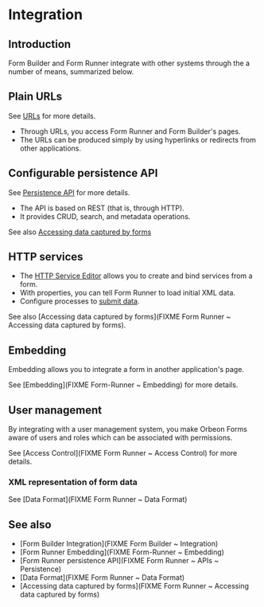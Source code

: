 # Integration

<!-- toc -->

## Introduction

Form Builder and Form Runner integrate with other systems through the a number of means, summarized below.

## Plain URLs

See [URLs](../link-embed/linking.md) for more details.

- Through URLs, you access Form Runner and Form Builder's pages.
- The URLs can be produced simply by using hyperlinks or redirects from other applications.

## Configurable persistence API

See [Persistence API](../api/persistence/README.md) for more details.

- The API is based on REST (that is, through HTTP).
- It provides CRUD, search, and metadata operations.

See also [Accessing data captured by forms](accessing-data.md)

## HTTP services

- The [HTTP Service Editor](../../form-builder/http-services.md) allows you to create and bind services from a form.
- With properties, you can tell Form Runner to load initial XML data.
- Configure processes to [submit data](../advanced/buttons-and-processes/actions-form-runner.md#send).

See also [Accessing data captured by forms](FIXME Form Runner ~ Accessing data captured by forms).

## Embedding

Embedding allows you to integrate a form in another application's page.

See [Embedding](FIXME Form-Runner ~ Embedding) for more details.

## User management

By integrating with a user management system, you make Orbeon Forms aware of users and roles which can be associated with permissions.

See [Access Control](FIXME Form Runner ~ Access Control) for more details.

### XML representation of form data

See [Data Format](FIXME Form Runner ~ Data Format)

## See also

- [Form Builder Integration](FIXME Form Builder ~ Integration)
- [Form Runner Embedding](FIXME Form-Runner ~ Embedding)
- [Form Runner persistence API](FIXME Form Runner ~ APIs ~ Persistence)
- [Data Format](FIXME Form Runner ~ Data Format)
- [Accessing data captured by forms](FIXME Form Runner ~ Accessing data captured by forms)
